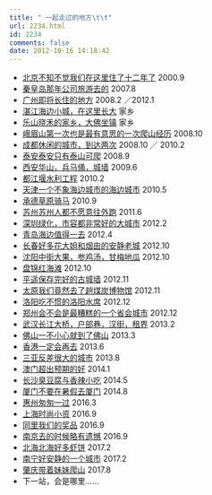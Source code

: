 ```yaml
---
title: " 一起走过的地方\t\t"
url: 2234.html
id: 2234
comments: false
date: 2012-10-16 14:18:42
---
```


*   [北京不知不觉我们在这里住了十二年了](http://www.coletree.com/weblog/tag/beijing/) 2000.9
*   [秦皇岛那年公司旅游去的](http://www.coletree.com/weblog/tag/qinhuangdao/) 2007.8
*   [广州即将长住的地方](http://www.coletree.com/weblog/tag/guangzhou/) 2008.2 ／2012.1
*   [湛江海边小城，在这里长大](http://www.coletree.com/weblog/tag/zhanjiang/) 家乡
*   [乐山晓禾的家乡，大佛坐镇](http://www.coletree.com/weblog/tag/leshan/) 家乡
*   [峨眉山第一次也是最有意思的一次爬山经历](http://www.coletree.com/weblog/tag/emeishan/) 2008.10
*   [成都休闲的城市，到达两次](http://www.coletree.com/weblog/tag/chengdu/) 2008.10 ／ 2010.2
*   [泰安泰安只有泰山可爬](http://www.coletree.com/weblog/tag/taian/) 2008.9
*   [西安华山，兵马俑，城墙](http://www.coletree.com/weblog/tag/xian/) 2009.6
*   [都江堰水利工程](http://www.coletree.com/weblog/tag/dujiangyan/) 2010.2
*   [天津一个不象海边城市的海边城市](http://www.coletree.com/weblog/tag/tianjin/) 2010.5
*   [承德草原骑马](http://www.coletree.com/weblog/tag/chengde/) 2010.9
*   [苏州苏州人都不愿意往外跑](http://www.coletree.com/weblog/tag/suzhou/) 2011.6
*   [深圳绿化，市容都非常好的大城市](http://www.coletree.com/weblog/tag/shenzhen/) 2012.2
*   [青岛海边值得一去](http://www.coletree.com/weblog/tag/qingdao/) 2012.4
*   [长春好多花大姐和烟囱的安静老城](http://www.coletree.com/weblog/tag/changchun/) 2012.10
*   [沈阳中街大果，参鸡汤，甘梅地瓜](http://www.coletree.com/weblog/tag/shenyang/) 2012.10
*   [盘锦红海滩](http://www.coletree.com/weblog/tag/panjin/) 2012.10
*   [平遥保存完好的古城墙](http://www.coletree.com/weblog/tag/pingyao/) 2012.11
*   [太原我们竟然去了趟煤炭博物馆](http://www.coletree.com/weblog/tag/taiyuan/) 2012.11
*   [洛阳吃不惯的洛阳水席](http://www.coletree.com/weblog/tag/luoyang/) 2012.12
*   [郑州会不会是最糟糕的一个省会城市](http://www.coletree.com/weblog/tag/zhengzhou/) 2012.12
*   [武汉长江大桥，户部巷，汉街，租界](http://www.coletree.com/weblog/tag/wuhan/) 2013.2
*   [佛山一不小心就到了佛山](http://www.coletree.com/weblog/tag/foshan/) 2013.3
*   [香港一定会再去](http://www.coletree.com/weblog/tag/xianggang/) 2013.6
*   [三亚反差很大的城市](http://www.coletree.com/weblog/tag/sanya/) 2013.8
*   [澳门超出预期的好](http://www.coletree.com/weblog/tag/aomen/) 2014.1
*   [长沙臭豆腐与香辣小吃](http://www.coletree.com/weblog/tag/changsha/) 2014.5
*   [厦门不要在暑假去厦门](http://www.coletree.com/weblog/tag/xiamen/) 2014.8
*   [惠州匆匆一过](http://www.coletree.com/weblog/tag/huizhou/) 2016.3
*   [上海时尚小资](http://www.coletree.com/weblog/tag/shanghai/) 2016.9
*   [同里我们的奖品](http://www.coletree.com/weblog/tag/tongli/) 2016.9
*   [南京去的时候略有遗憾](http://www.coletree.com/weblog/tag/nanjing/) 2016.9
*   [北海北海好多虾饼](http://www.coletree.com/weblog/tag/beihai/) 2017.2
*   [南宁好安静的一个城市](http://www.coletree.com/weblog/tag/nanning/) 2017.2
*   [肇庆带着妹妹爬山](http://www.coletree.com/weblog/tag/zhaoqing/) 2017.8
*   下一站，会是哪里......